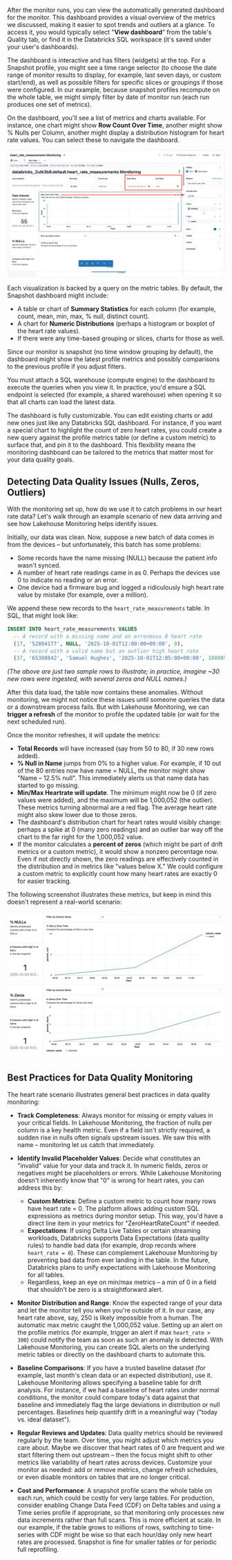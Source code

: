 After the monitor runs, you can view the automatically generated dashboard for the monitor. This dashboard provides a visual overview of the metrics we discussed, making it easier to spot trends and outliers at a glance. To access it, you would typically select "**View dashboard**" from the table's Quality tab, or find it in the Databricks SQL workspace (it's saved under your user's dashboards).

The dashboard is interactive and has filters (widgets) at the top. For a Snapshot profile, you might see a time range selector (to choose the date range of monitor results to display, for example, last seven days, or custom start/end), as well as possible filters for specific slices or groupings if those were configured. In our example, because snapshot profiles recompute on the whole table, we might simply filter by date of monitor run (each run produces one set of metrics).

On the dashboard, you'll see a list of metrics and charts available. For instance, one chart might show **Row Count Over Time**, another might show % Nulls per Column, another might display a distribution histogram for heart rate values. You can select these to navigate the dashboard.

![Screenshot of an Azure Databricks Dashboard, showing monitoring data.](../media/dashboard.png)

Each visualization is backed by a query on the metric tables. By default, the Snapshot dashboard might include:
  - A table or chart of **Summary Statistics** for each column (for example, count, mean, min, max, % null, distinct count).
  - A chart for **Numeric Distributions** (perhaps a histogram or boxplot of the heart rate values).
  - If there were any time-based grouping or slices, charts for those as well.

Since our monitor is snapshot (no time window grouping by default), the dashboard might show the latest profile metrics and possibly comparisons to the previous profile if you adjust filters.

You must attach a SQL warehouse (compute engine) to the dashboard to execute the queries when you view it. In practice, you'd ensure a SQL endpoint is selected (for example, a shared warehouse) when opening it so that all charts can load the latest data.

The dashboard is fully customizable. You can edit existing charts or add new ones just like any Databricks SQL dashboard. For instance, if you want a special chart to highlight the count of zero heart rates, you could create a new query against the profile metrics table (or define a custom metric) to surface that, and pin it to the dashboard. This flexibility means the monitoring dashboard can be tailored to the metrics that matter most for your data quality goals.

## Detecting Data Quality Issues (Nulls, Zeros, Outliers)

With the monitoring set up, how do we use it to catch problems in our heart rate data? Let's walk through an example scenario of new data arriving and see how Lakehouse Monitoring helps identify issues.

Initially, our data was clean. Now, suppose a new batch of data comes in from the devices – but unfortunately, this batch has some problems:

- Some records have the name missing (NULL) because the patient info wasn't synced.
- A number of heart rate readings came in as 0. Perhaps the devices use 0 to indicate no reading or an error.
- One device had a firmware bug and logged a ridiculously high heart rate value by mistake (for example, over a million).

We append these new records to the `heart_rate_measurements` table. In SQL, that might look like:

```sql
INSERT INTO heart_rate_measurements VALUES
  -- A record with a missing name and an erroneous 0 heart rate
  (17, '52804177', NULL, '2025-10-01T12:00:00+00:00', 0),
  -- A record with a valid name but an outlier high heart rate
  (37, '65300842', 'Samuel Hughes', '2025-10-01T12:05:00+00:00', 1000052.1354);
```

*(The above are just two sample rows to illustrate; in practice, imagine ~30 new rows were ingested, with several zeros and NULL names.)*

After this data load, the table now contains these anomalies. Without monitoring, we might not notice these issues until someone queries the data or a downstream process fails. But with Lakehouse Monitoring, we can **trigger a refresh** of the monitor to profile the updated table (or wait for the next scheduled run).

Once the monitor refreshes, it will update the metrics:

- **Total Records** will have increased (say from 50 to 80, if 30 new rows added).
- **% Null in Name** jumps from 0% to a higher value. For example, if 10 out of the 80 entries now have name = NULL, the monitor might show "Name – 12.5% null". This immediately alerts us that name data has started to go missing.
- **Min/Max Heartrate will update**. The minimum might now be 0 (if zero values were added), and the maximum will be 1,000,052 (the outlier). These metrics turning abnormal are a red flag. The average heart rate might also skew lower due to those zeros.
- The dashboard's distribution chart for heart rates would visibly change: perhaps a spike at 0 (many zero readings) and an outlier bar way off the chart to the far right for the 1,000,052 value.
- If the monitor calculates a **percent of zeros** (which might be part of drift metrics or a custom metric), it would show a nonzero percentage now. Even if not directly shown, the zero readings are effectively counted in the distribution and in metrics like "values below X." We could configure a custom metric to explicitly count how many heart rates are exactly 0 for easier tracking.

The following screenshot illustrates these metrics, but keep in mind this doesn't represent a real-world scenario:

![Screenshot of updated metrics in the Azure Databricks Dashboard.](../media/updated-metrics.png)

## Best Practices for Data Quality Monitoring

The heart rate scenario illustrates general best practices in data quality monitoring:

- **Track Completeness**: Always monitor for missing or empty values in your critical fields. In Lakehouse Monitoring, the fraction of nulls per column is a key health metric. Even if a field isn't strictly required, a sudden rise in nulls often signals upstream issues. We saw this with name – monitoring let us catch that immediately.

- **Identify Invalid Placeholder Values**: Decide what constitutes an "invalid" value for your data and track it. In numeric fields, zeros or negatives might be placeholders or errors. While Lakehouse Monitoring doesn't inherently know that "0" is wrong for heart rates, you can address this by:

  - **Custom Metrics**: Define a custom metric to count how many rows have heart rate = 0. The platform allows adding custom SQL expressions as metrics during monitor setup. This way, you'd have a direct line item in your metrics for "ZeroHeartRateCount" if needed. 
  - **Expectations**: If using Delta Live Tables or certain streaming workloads, Databricks supports Data Expectations (data quality rules) to handle bad data (for example, drop records where `heart_rate = 0`). These can complement Lakehouse Monitoring by preventing bad data from ever landing in the table. In the future, Databricks plans to unify expectations with Lakehouse Monitoring for all tables.
  - Regardless, keep an eye on min/max metrics – a min of 0 in a field that shouldn't be zero is a straightforward alert.

- **Monitor Distribution and Range**: Know the expected range of your data and let the monitor tell you when you're outside of it. In our case, any heart rate above, say, 250 is likely impossible from a human. The automatic max metric caught the 1,000,052 value. Setting up an alert on the profile metrics (for example, trigger an alert if max `heart_rate > 300`) could notify the team as soon as such an anomaly is detected. With Lakehouse Monitoring, you can create SQL alerts on the underlying metric tables or directly on the dashboard charts to automate this.

- **Baseline Comparisons**: If you have a trusted baseline dataset (for example, last month's clean data or an expected distribution), use it. Lakehouse Monitoring allows specifying a baseline table for drift analysis. For instance, if we had a baseline of heart rates under normal conditions, the monitor could compare today's data against that baseline and immediately flag the large deviations in distribution or null percentages. Baselines help quantify drift in a meaningful way ("today vs. ideal dataset").

- **Regular Reviews and Updates**: Data quality metrics should be reviewed regularly by the team. Over time, you might adjust which metrics you care about. Maybe we discover that heart rates of 0 are frequent and we start filtering them out upstream – then the focus might shift to other metrics like variability of heart rates across devices. Customize your monitor as needed: add or remove metrics, change refresh schedules, or even disable monitors on tables that are no longer critical.

- **Cost and Performance**: A snapshot profile scans the whole table on each run, which could be costly for very large tables. For production, consider enabling Change Data Feed (CDF) on Delta tables and using a Time series profile if appropriate, so that monitoring only processes new data increments rather than full scans. This is more efficient at scale. In our example, if the table grows to millions of rows, switching to time-series with CDF might be wise so that each hour/day only new heart rates are processed. Snapshot is fine for smaller tables or for periodic full reprofiling.